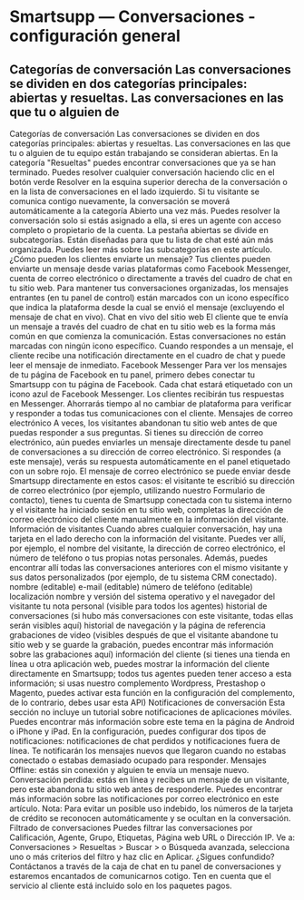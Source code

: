 # Smartsupp — Conversaciones - configuración general
## Categorías de conversación Las conversaciones se dividen en dos categorías principales: abiertas y resueltas. Las conversaciones en las que tu o alguien de
Categorías de conversación
Las conversaciones se dividen en dos categorías principales: abiertas y resueltas. Las conversaciones en las que tu o alguien de tu equipo están trabajando se consideran abiertas. En la categoría "Resueltas" puedes encontrar conversaciones que ya se han terminado.
Puedes resolver cualquier conversación haciendo clic en el botón verde Resolver en la esquina superior derecha de la conversación o en la lista de conversaciones en el lado izquierdo. Si tu visitante se comunica contigo nuevamente, la conversación se moverá automáticamente a la categoría Abierto una vez más. Puedes resolver la conversación solo si estás asignado a ella, si eres un agente con acceso completo o propietario de la cuenta.
La pestaña abiertas se divide en subcategorías. Están diseñadas para que tu lista de chat esté aún más organizada. Puedes leer más sobre las subcategorías en este artículo.
¿Cómo pueden los clientes enviarte un mensaje?
Tus clientes pueden enviarte un mensaje desde varias plataformas como Facebook Messenger, cuenta de correo electrónico o directamente a través del cuadro de chat en tu sitio web.
Para mantener tus conversaciones organizadas, los mensajes entrantes (en tu panel de control) están marcados con un icono específico que indica la plataforma desde la cual se envió el mensaje (excluyendo el mensaje de chat en vivo).
Chat en vivo del sitio web
El cliente que te envía un mensaje a través del cuadro de chat en tu sitio web es la forma más común en que comienza la comunicación. Estas conversaciones no están marcadas con ningún icono específico. Cuando respondes a un mensaje, el cliente recibe una notificación directamente en el cuadro de chat y puede leer el mensaje de inmediato.
Facebook Messenger
Para ver los mensajes de tu página de Facebook en tu panel, primero debes conectar tu Smartsupp con tu página de Facebook. Cada chat estará etiquetado con un icono azul de Facebook Messenger. Los clientes recibirán tus respuestas en Messenger. Ahorrarás tiempo al no cambiar de plataforma para verificar y responder a todas tus comunicaciones con el cliente.
Mensajes de correo electrónico
A veces, los visitantes abandonan tu sitio web antes de que puedas responder a sus preguntas. Si tienes su dirección de correo electrónico, aún puedes enviarles un mensaje directamente desde tu panel de conversaciones a su dirección de correo electrónico. Si respondes (a este mensaje), verás su respuesta automáticamente en el panel etiquetado con un sobre rojo.
El mensaje de correo electrónico se puede enviar desde Smartsupp directamente en estos casos:
el visitante te escribió su dirección de correo electrónico (por ejemplo, utilizando nuestro Formulario de contacto),
tienes tu cuenta de Smartsupp conectada con tu sistema interno y el visitante ha iniciado sesión en tu sitio web,
completas la dirección de correo electrónico del cliente manualmente en la información del visitante.
Información de visitantes
Cuando abres cualquier conversación, hay una tarjeta en el lado derecho con la información del visitante. Puedes ver allí, por ejemplo, el nombre del visitante, la dirección de correo electrónico, el número de teléfono o tus propias notas personales. Además, puedes encontrar allí todas las conversaciones anteriores con el mismo visitante y sus datos personalizados (por ejemplo, de tu sistema CRM conectado).
nombre (editable)
e-mail (editable)
número de teléfono (editable)
localización
nombre y versión del sistema operativo y el navegador del visitante
tu nota personal (visible para todos los agentes)
historial de conversaciones (si hubo más conversaciones con este visitante, todas ellas serán visibles aquí)
historial de navegación y la página de referencia 
grabaciones de video (visibles después de que el visitante abandone tu sitio web y se guarde la grabación, puedes encontrar más información sobre las grabaciones aquí)
información del cliente (si tienes una tienda en línea u otra aplicación web, puedes mostrar la información del cliente directamente en Smartsupp; todos tus agentes pueden tener acceso a esta información; si usas nuestro complemento Wordpress, Prestashop o Magento, puedes activar esta función en la configuración del complemento, de lo contrario, debes usar esta API)
Notificaciones de conversación
Esta sección no incluye un tutorial sobre notificaciones de aplicaciones móviles. Puedes encontrar más información sobre este tema en la página de Android o iPhone y iPad.
En la configuración, puedes configurar dos tipos de notificaciones: notificaciones de chat perdidos y notificaciones fuera de línea. Te notificarán los mensajes nuevos que llegaron cuando no estabas conectado o estabas demasiado ocupado para responder.
Mensajes Offline: estás sin conexión y alguien te envía un mensaje nuevo.
Conversación perdida: estás en línea y recibes un mensaje de un visitante, pero este abandona tu sitio web antes de responderle.
Puedes encontrar más información sobre las notificaciones por correo electrónico en este artículo.
Nota: Para evitar un posible uso indebido, los números de la tarjeta de crédito se reconocen automáticamente y se ocultan en la conversación.
Filtrado de conversaciones
Puedes filtrar las conversaciones por Calificación, Agente, Grupo, Etiquetas, Página web URL o Dirección IP.
Ve a: Conversaciones > Resueltas > Buscar > o Búsqueda avanzada, selecciona uno o más criterios del filtro y haz clic en Aplicar.
¿Sigues confundido? Contáctanos a través de la caja de chat en tu panel de conversaciones y estaremos encantados de comunicarnos cotigo. Ten en cuenta que el servicio al cliente está incluido solo en los paquetes pagos.

